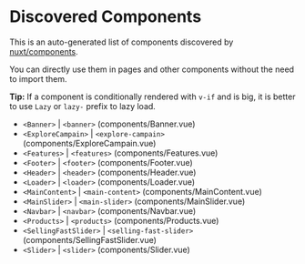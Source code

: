 # Discovered Components

This is an auto-generated list of components discovered by [nuxt/components](https://github.com/nuxt/components).

You can directly use them in pages and other components without the need to import them.

**Tip:** If a component is conditionally rendered with `v-if` and is big, it is better to use `Lazy` or `lazy-` prefix to lazy load.

- `<Banner>` | `<banner>` (components/Banner.vue)
- `<ExploreCampain>` | `<explore-campain>` (components/ExploreCampain.vue)
- `<Features>` | `<features>` (components/Features.vue)
- `<Footer>` | `<footer>` (components/Footer.vue)
- `<Header>` | `<header>` (components/Header.vue)
- `<Loader>` | `<loader>` (components/Loader.vue)
- `<MainContent>` | `<main-content>` (components/MainContent.vue)
- `<MainSlider>` | `<main-slider>` (components/MainSlider.vue)
- `<Navbar>` | `<navbar>` (components/Navbar.vue)
- `<Products>` | `<products>` (components/Products.vue)
- `<SellingFastSlider>` | `<selling-fast-slider>` (components/SellingFastSlider.vue)
- `<Slider>` | `<slider>` (components/Slider.vue)
